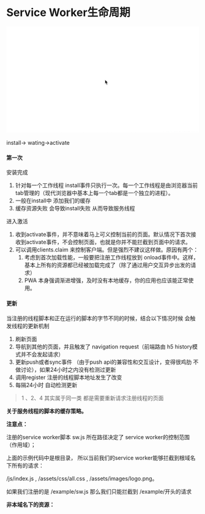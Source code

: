 # Service Worker生命周期

![](/screenshot/life-circle.gif)

install-&gt; wating-&gt;activate

#### 第一次

安装完成

1. 针对每一个工作线程 install事件只执行一次。每一个工作线程是由浏览器当前tab管理的（现代浏览器中基本上每一个tab都是一个独立的进程）。
2. 一般在install中 添加我们的缓存
3. 缓存资源失败 会导致install失败 从而导致服务线程

进入激活

1. 收到activate事件，并不意味着马上可义控制当前的页面。默认情况下首次接收到activate事件，不会控制页面，也就是你并不能拦截到页面中的请求。
2. 可以调用clients.claim 来控制客户端。但是强烈不建议这样做。原因有两个：
   1. 考虑到首次加载性能，一般要把注册工作线程放到 onload事件中。这样，基本上所有的资源都已经被加载完成了（除了通过用户交互异步出发的请求）
   2. PWA 本身强调渐进增强，及时没有本地缓存，你的应用也应该能正常使用。



#### 更新

当注册的线程脚本和正在运行的脚本的字节不同的时候，结合以下情况时候 会触发线程的更新机制

1. 刷新页面
2. 导航到其他的页面，并且触发了 navigation request（前端路由 h5 history模式并不会发起请求）
3. 更新push或者sync事件 （由于push api的兼容性和交互设计，变得很鸡肋 不做讨论），如果24小时之内没有检测过更新
4. 调用register 注册的线程脚本地址发生了改变
5. 每隔24小时 自动检测更新

> 1 、2、4 其实属于同一类 都是需要重新请求注册线程的页面

**关于服务线程的脚本的缓存策略。**

**注意点：**

注册的service worker脚本 sw.js 所在路径决定了 service worker的控制范围（作用域）；

上面的示例代码中是根目录， 所以当前我们的service worker能够拦截到根域名下所有的请求：

/js/index.js , /assets/css/all.css , /assets/images/logo.png。

如果我们注册的是 /example/sw.js 那么我们只能拦截到 /example/开头的请求

**非本域名下的资源：**

